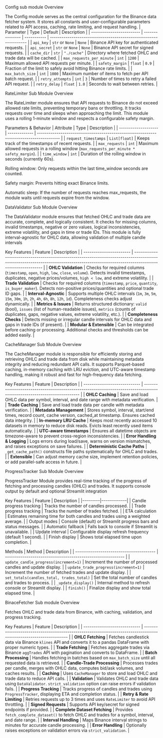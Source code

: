 Config sub module
Overview

The Config module serves as the central configuration for the Binance data fetcher system.
It stores all constants and user-configurable parameters related to API access, caching, rate limiting, and request handling.
| Parameter                 | Type            | Default     | Description                                                        |
| ------------------------- | --------------- | ----------- | ------------------------------------------------------------------ |
| `api_key`                 | `str` or `None` | `None`      | Binance API key for authenticated requests.                        |
| `api_secret`              | `str` or `None` | `None`      | Binance API secret for signed requests.                            |
| `cache_dir`               | `str`           | `"./cache"` | Directory where fetched OHLC and trade data will be cached.        |
| `max_requests_per_minute` | `int`           | `1200`      | Maximum allowed API requests per minute.                           |
| `safety_margin`           | `float`         | `0.9`       | Fraction of the limit to safely avoid hitting Binance rate limits. |
| `max_batch_size`          | `int`           | `1000`      | Maximum number of items to fetch per API batch request.            |
| `retry_attempts`          | `int`           | `3`         | Number of times to retry a failed API request.                     |
| `retry_delay`             | `float`         | `1.0`       | Seconds to wait between retries.                                   |


RateLimiter Sub Module
Overview

The RateLimiter module ensures that API requests to Binance do not exceed allowed rate limits, preventing temporary bans or throttling.
It tracks requests over time and sleeps when approaching the limit. This module uses a rolling 1-minute window and respects a configurable safety margin.

Parameters & Behavior
| Attribute            | Type          | Description                                                                               |
| -------------------- | ------------- | ----------------------------------------------------------------------------------------- |
| `request_timestamps` | `List[float]` | Keeps track of the timestamps of recent requests.                                         |
| `max_requests`       | `int`         | Maximum allowed requests in a rolling window (`max_requests_per_minute * safety_margin`). |
| `time_window`        | `int`         | Duration of the rolling window in seconds (currently 60s). 

Rolling window: Only requests within the last time_window seconds are counted.

Safety margin: Prevents hitting exact Binance limits.

Automatic sleep: If the number of requests reaches max_requests, the module waits until requests expire from the window.


DataValidator Sub Module
Overview

The DataValidator module ensures that fetched OHLC and trade data are accurate, complete, and logically consistent.
It checks for missing columns, invalid timestamps, negative or zero values, logical inconsistencies, extreme volatility, and gaps in time or trade IDs.
This module is fully interval-agnostic for OHLC data, allowing validation of multiple candle intervals

Key Features
| Feature                  | Description                                                                                                                                                                                 |
| ------------------------ | ------------------------------------------------------------------------------------------------------------------------------------------------------------------------------------------- |
| **OHLC Validation**      | Checks for required columns (`timestamp`, `open`, `high`, `low`, `close`, `volume`). Detects invalid timestamps, duplicates, negative prices/volumes, `high < low`, and extreme volatility. |
| **Trade Validation**     | Checks for required columns (`timestamp`, `price`, `quantity`, `is_buyer_maker`). Detects non-positive prices/quantities and optional trade ID gaps.                                        |
| **Interval-Agnostic**    | Supports multiple OHLC intervals (`1m`, `3m`, `5m`, `15m`, `30m`, `1h`, `2h`, `4h`, `6h`, `8h`, `12h`, `1d`). Completeness checks adjust dynamically.                                       |
| **Metrics & Issues**     | Returns structured dictionary: `valid` (bool), `issues` (list of human-readable issues), `metrics` (counts of duplicates, gaps, negative values, extreme volatility, etc.).                 |
| **Completeness Checks**  | Detects missing or irregular candle intervals for OHLC data and gaps in trade IDs (if present).                                                                                             |
| **Modular & Extensible** | Can be integrated before caching or processing. Additional checks and thresholds can be added easily.                                                                                       |


CacheManager Sub Module
Overview

The CacheManager module is responsible for efficiently storing and retrieving OHLC and trade data from disk while maintaining metadata integrity and reducing redundant API calls.
It supports Parquet-based caching, in-memory caching with LRU eviction, and UTC-aware timestamp handling, making it robust and fast for high-frequency data fetching.

Key Features
| Feature                       | Description                                                                                                                 |
| ----------------------------- | --------------------------------------------------------------------------------------------------------------------------- |
| **OHLC Caching**              | Save and load OHLC data per symbol, interval, and date range with metadata verification.                                    |
| **Trade Caching**             | Save and load trade data per candle with metadata verification.                                                             |
| **Metadata Management**       | Stores symbol, interval, start/end times, record count, cache version, cached\_at timestamp. Ensures cached data integrity. |
| **In-memory LRU Cache**       | Keeps most recently accessed 10 datasets in memory to reduce disk reads. Evicts least recently used items automatically.    |
| **UTC-aware timestamps**      | Ensures all datetime objects are timezone-aware to prevent cross-region inconsistencies.                                    |
| **Error Handling & Logging**  | Logs errors during load/save, warns on version mismatches, and raises exceptions on save failures.                          |
| **Deterministic Cache Paths** | `_get_cache_path()` constructs file paths systematically for OHLC and trades.                                               |
| **Extensible**                | Can adjust memory cache size, implement retention policies, or add parallel-safe access in future.                          |

ProgressTracker Sub Module
Overview 

ProgressTracker Module provides real-time tracking of the progress of fetching and processing candles (OHLC) and trades. It supports console output by default and optional Streamlit integration

Key Features
| Feature | Description |
|---------|-------------|
| Candle progress tracking | Tracks the number of candles processed. |
| Trade progress tracking | Tracks the number of trades fetched. |
| ETA calculation | Estimates remaining time for both candles and trades using a weighted average. |
| Output modes | Console (default) or Streamlit progress bars and status messages. |
| Automatic fallback | Falls back to console if Streamlit is unavailable. |
| Update interval | Configurable display refresh frequency (default 1 second). |
| Finish display | Shows total elapsed time upon completion. |

Methods
| Method                                    | Description                                                   |
| ----------------------------------------- | ------------------------------------------------------------- |
| `update_candle_progress(increment=1)`     | Increment the number of processed candles and update display. |
| `update_trade_progress(increment=1)`      | Increment the number of fetched trades and update display.    |
| `set_totals(candles_total, trades_total)` | Set the total number of candles and trades to process.        |
| `_update_display()`                       | Internal method to refresh console or Streamlit display.      |
| `finish()`                                | Finalize display and show total elapsed time.                 |


BinaceFetcher Sub module
Overview

Fetches OHLC and trade data from Binance, with caching, validation, and progress tracking.

Key Features
| Feature                       | Description                                                                                                           |
| ----------------------------- | --------------------------------------------------------------------------------------------------------------------- |
| **OHLC Fetching**             | Fetches candlestick data via Binance `klines` API and converts it to a pandas DataFrame with proper numeric types.    |
| **Trade Fetching**            | Fetches aggregate trades via Binance `aggTrades` API with pagination and converts to DataFrame.                       |
| **Batch Processing**          | Handles fetching in batches based on `max_batch_size` until all requested data is retrieved.                          |
| **Candle-Trade Processing**   | Processes trades per candle, merges with OHLC data, computes bid/ask volumes, and caches results.                     |
| **Caching**                   | Uses `CacheManager` to store and load OHLC and trade data to reduce API calls.                                        |
| **Validation**                | Validates OHLC and trade data using `DataValidator`. `strict_validation` option can raise errors if validation fails. |
| **Progress Tracking**         | Tracks progress of candles and trades using `ProgressTracker`, displaying ETA and completion status.                  |
| **Retry & Rate Limiting**     | Retries requests up to 3 times and uses `RateLimiter` to avoid API throttling.                                        |
| **Signed Requests**           | Supports API key/secret for signed endpoints if provided.                                                             |
| **Complete Dataset Fetching** | Provides `fetch_complete_dataset()` to fetch OHLC and trades for a symbol, interval, and date range.                  |
| **Interval Handling**         | Maps Binance interval strings to minutes for accurate candle processing.                                              |
| **Error Handling**            | Optionally raises exceptions on validation errors via `strict_validation`.                                            |

